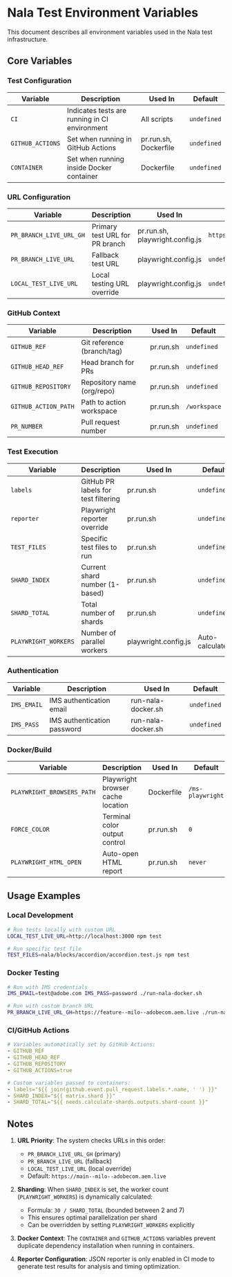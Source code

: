 # Nala Test Environment Variables

This document describes all environment variables used in the Nala test infrastructure.

## Core Variables

### Test Configuration

| Variable | Description | Used In | Default |
|----------|-------------|---------|---------|
| `CI` | Indicates tests are running in CI environment | All scripts | `undefined` |
| `GITHUB_ACTIONS` | Set when running in GitHub Actions | pr.run.sh, Dockerfile | `undefined` |
| `CONTAINER` | Set when running inside Docker container | Dockerfile | `undefined` |

### URL Configuration

| Variable | Description | Used In | Default |
|----------|-------------|---------|---------|
| `PR_BRANCH_LIVE_URL_GH` | Primary test URL for PR branch | pr.run.sh, playwright.config.js | `https://milo.adobe.com` |
| `PR_BRANCH_LIVE_URL` | Fallback test URL | playwright.config.js | `undefined` |
| `LOCAL_TEST_LIVE_URL` | Local testing URL override | playwright.config.js | `undefined` |

### GitHub Context

| Variable | Description | Used In | Default |
|----------|-------------|---------|---------|
| `GITHUB_REF` | Git reference (branch/tag) | pr.run.sh | `undefined` |
| `GITHUB_HEAD_REF` | Head branch for PRs | pr.run.sh | `undefined` |
| `GITHUB_REPOSITORY` | Repository name (org/repo) | pr.run.sh | `undefined` |
| `GITHUB_ACTION_PATH` | Path to action workspace | pr.run.sh | `/workspace` |
| `PR_NUMBER` | Pull request number | pr.run.sh | `undefined` |

### Test Execution

| Variable | Description | Used In | Default |
|----------|-------------|---------|---------|
| `labels` | GitHub PR labels for test filtering | pr.run.sh | `undefined` |
| `reporter` | Playwright reporter override | pr.run.sh | `undefined` |
| `TEST_FILES` | Specific test files to run | pr.run.sh | `undefined` |
| `SHARD_INDEX` | Current shard number (1-based) | pr.run.sh | `undefined` |
| `SHARD_TOTAL` | Total number of shards | pr.run.sh | `undefined` |
| `PLAYWRIGHT_WORKERS` | Number of parallel workers | playwright.config.js | Auto-calculated |

### Authentication

| Variable | Description | Used In | Default |
|----------|-------------|---------|---------|
| `IMS_EMAIL` | IMS authentication email | run-nala-docker.sh | `undefined` |
| `IMS_PASS` | IMS authentication password | run-nala-docker.sh | `undefined` |

### Docker/Build

| Variable | Description | Used In | Default |
|----------|-------------|---------|---------|
| `PLAYWRIGHT_BROWSERS_PATH` | Playwright browser cache location | Dockerfile | `/ms-playwright` |
| `FORCE_COLOR` | Terminal color output control | pr.run.sh | `0` |
| `PLAYWRIGHT_HTML_OPEN` | Auto-open HTML report | pr.run.sh | `never` |

## Usage Examples

### Local Development
```bash
# Run tests locally with custom URL
LOCAL_TEST_LIVE_URL=http://localhost:3000 npm test

# Run specific test file
TEST_FILES=nala/blocks/accordion/accordion.test.js npm test
```

### Docker Testing
```bash
# Run with IMS credentials
IMS_EMAIL=test@adobe.com IMS_PASS=password ./run-nala-docker.sh

# Run with custom branch URL
PR_BRANCH_LIVE_URL_GH=https://feature--milo--adobecom.aem.live ./run-nala-docker.sh
```

### CI/GitHub Actions
```yaml
# Variables automatically set by GitHub Actions:
- GITHUB_REF
- GITHUB_HEAD_REF
- GITHUB_REPOSITORY
- GITHUB_ACTIONS=true

# Custom variables passed to containers:
- labels="${{ join(github.event.pull_request.labels.*.name, ' ') }}"
- SHARD_INDEX="${{ matrix.shard }}"
- SHARD_TOTAL="${{ needs.calculate-shards.outputs.shard-count }}"
```

## Notes

1. **URL Priority**: The system checks URLs in this order:
   - `PR_BRANCH_LIVE_URL_GH` (primary)
   - `PR_BRANCH_LIVE_URL` (fallback)
   - `LOCAL_TEST_LIVE_URL` (local override)
   - Default: `https://main--milo--adobecom.aem.live`

2. **Sharding**: When `SHARD_INDEX` is set, the worker count (`PLAYWRIGHT_WORKERS`) is dynamically calculated:
   - Formula: `30 / SHARD_TOTAL` (bounded between 2 and 7)
   - This ensures optimal parallelization per shard
   - Can be overridden by setting `PLAYWRIGHT_WORKERS` explicitly

3. **Docker Context**: The `CONTAINER` and `GITHUB_ACTIONS` variables prevent duplicate dependency installation when running in containers.

4. **Reporter Configuration**: JSON reporter is only enabled in CI mode to generate test results for analysis and timing optimization.